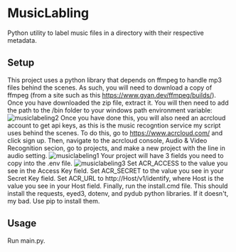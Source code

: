 # MusicLabling
Python utility to label music files in a directory with their respective metadata.
## Setup
This project uses a python library that depends on ffmpeg to handle mp3 files behind the scenes. As such, you will need to download a copy of ffmpeg (from a site such as this https://www.gyan.dev/ffmpeg/builds/). Once you have downloaded the zip file, extract it. You will then need to add the path to the /bin folder to your windows path environment variable:
![musiclabeling2](https://user-images.githubusercontent.com/65733434/167953475-5d7f09aa-5ee0-46f1-833b-e26261d7a439.png)
Once you have done this, you will also need an acrcloud account to get api keys, as this is the music recogntion service my script uses behind the scenes. To do this, go to https://www.acrcloud.com/ and click sign up. Then, navigate to the acrcloud console, Audio & Video Recognition secion, go to projects, and make a new project with the line in audio setting. 
![musiclabeling1](https://user-images.githubusercontent.com/65733434/167952879-958375fe-5665-4df9-93f9-ec390fafc225.png)
Your project will have 3 fields you need to copy into the .env file. 
![musiclabeling3](https://user-images.githubusercontent.com/65733434/167953735-eea6ebf9-3eb7-48eb-8052-a08f6d55a55d.png)
Set ACR_ACCESS to the value you see in the Access Key field. Set ACR_SECRET to the value you see in your Secret Key field. Set ACR_URL to http://Host/v1/identify, where Host is the value you see in your Host field.
Finally, run the install.cmd file. This should install the requests, eyed3, dotenv, and pydub python libraries. If it doesn't, my bad. Use pip to install them.

## Usage
Run main.py.
